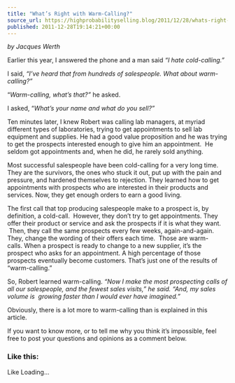 ```yaml
---
title: "What’s Right with Warm-Calling?"
source_url: https://highprobabilityselling.blog/2011/12/28/whats-right-with-warm-calling
published: 2011-12-28T19:14:21+00:00
---
```

*by Jacques Werth*


Earlier this year, I answered the phone and a man said *“I hate cold\-calling.”*


I said, *“I’ve heard that from hundreds of salespeople. What about warm\-calling?”*


“*Warm\-calling, what’s that?”* he asked.


I asked, “*What’s your name and what do you sell?”*


Ten minutes later, I knew Robert was calling lab managers, at myriad different types of laboratories, trying to get appointments to sell lab equipment and supplies. He had a good value proposition and he was trying to get the prospects interested enough to give him an appointment.  He seldom got appointments and, when he did, he rarely sold anything.


Most successful salespeople have been cold\-calling for a very long time.  They are the survivors, the ones who stuck it out, put up with the pain and pressure, and hardened themselves to rejection. They learned how to get appointments with prospects who are interested in their products and services. Now, they get enough orders to earn a good living.


The first call that top producing salespeople make to a prospect is, by definition, a cold\-call.  However, they don’t try to get appointments. They offer their product or service and ask the prospects if it is what they want.  Then, they call the same prospects every few weeks, again\-and\-again. They, change the wording of their offers each time.  Those are warm\-calls. When a prospect is ready to change to a new supplier, it’s the prospect who asks for an appointment. A high percentage of those prospects eventually become customers. That’s just one of the results of “warm\-calling.”


So, Robert learned warm\-calling. *“Now I make the most prospecting calls of all our salespeople, and the fewest sales visits,” he said. “And, my sales volume is  growing faster than I would ever have imagined.”*


Obviously, there is a lot more to warm\-calling than is explained in this article.


If you want to know more, or to tell me why you think it’s impossible, feel free to post your questions and opinions as a comment below.


### Like this:

Like Loading...

